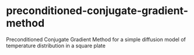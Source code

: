 # preconditioned-conjugate-gradient-method
Preconditioned Conjugate Gradient Method for a simple diffusion model of temperature distribution in a square plate
